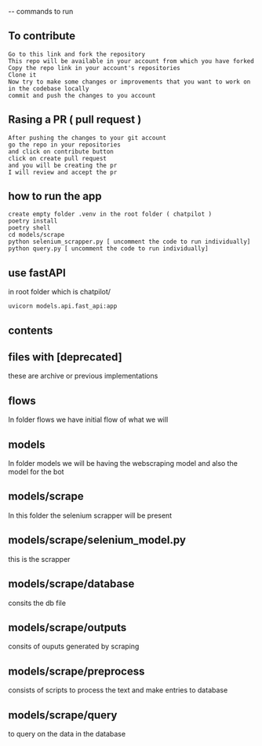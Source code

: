 -- commands to run

## To contribute

```
Go to this link and fork the repository
This repo will be available in your account from which you have forked
Copy the repo link in your account's repositories
Clone it
Now try to make some changes or improvements that you want to work on in the codebase locally
commit and push the changes to you account
```

## Rasing a PR ( pull request )

```
After pushing the changes to your git account
go the repo in your repositories
and click on contribute button
click on create pull request
and you will be creating the pr
I will review and accept the pr
```

## how to run the app

```
create empty folder .venv in the root folder ( chatpilot )
poetry install
poetry shell
cd models/scrape
python selenium_scrapper.py [ uncomment the code to run individually]
python query.py [ uncomment the code to run individually]
```

## use fastAPI

in root folder which is chatpilot/

```
uvicorn models.api.fast_api:app
```

## contents

## files with [deprecated]

these are archive or previous implementations

## flows

In folder flows we have initial flow of what we will

## models

In folder models we will be having the webscraping model and also the model for the bot

## models/scrape

In this folder the selenium scrapper will be present

## models/scrape/selenium_model.py

this is the scrapper

## models/scrape/database

consits the db file

## models/scrape/outputs

consits of ouputs generated by scraping

## models/scrape/preprocess

consists of scripts to process the text and make entries to database

## models/scrape/query

to query on the data in the database
